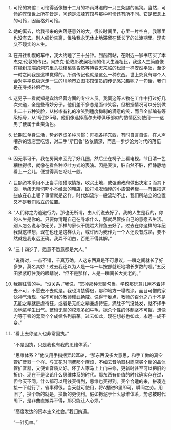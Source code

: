 1. 
    可怜的宾馆！可怜得活像被十二月的冷雨淋湿的一只三条腿的黑狗。当然，可怜的宾馆世上所在皆是，问题是海豚宾馆与那种可怜还有所不同。它是概念上的可怜，因而格外可怜。

2. 
    她的离去，给我带来的失落感意外的大，很长时间里，心里一片空白。我哪里也没有去。别人纷纷告离，惟独我永无休止地滞留在延长了的过渡期里。现实又不现实的人生。

3. 
    在开往札幌的车中，我大约睡了三十分钟。到函馆站，在附近一家书店买了本杰克·伦敦的传记。同杰克·伦敦那波澜壮阔的伟大生涯相比，我这人生简直像在橡树顶端的洞穴里头枕核桃昏昏然等待春天来临的松鼠一样安然平淡，至少一时之间我是这样觉得的。所谓传记也就是这么一种东西。世上究竟有哪个人会对平平稳稳送走一生的川崎市立图书馆馆员的传记感兴趣呢？一句话，我们是在寻找补偿行为。

4. 
    这男子一看就知是宾馆经营方面的专业人员。我同这等人物在工作中打过好几次交道，全是些奇妙分子。他们差不多总是面带笑容，但根据情况可以分别做出二十五种笑脸，从彬彬有礼的冷笑到适度抑制的满意的笑，而且全部编有等级标号，从1号到25号。他们像选择高尔夫球俱乐部似的酌情区别使用——这男子便属于此类角色。

5. 
    长期过单身生活，势必养成多种习惯：盯视各样东西，有时自言自语，在人声嘈杂的饭店里吃饭，对二手“斯巴鲁”依依情深，而且一步步沦为时代的落伍者。

6. 
    因无事可干，我在房间来回兜了好几圈，然后坐在椅子上看电视。节目清一色糟糕得很，就像在看各种呕吐方式的表演。因是表演，脏自然不脏，但静静地看上一会儿，便觉得真在呕吐一般。

7. 
    巨额资本采用不正当手段猎取情报，收买土地，或强迫政府做出决定；而其下面，地痞无赖恫吓小本经营的鞋店，殴打境况恓惶的小旅馆老板——有谁把这些放在心上呢？事情就是这样。时代如流沙一般流动不止，我们所站立的位置又不是我们站立的位置。

8. 
    “人们称之为逃避行为。那也无所谓，由人们说去好了。我的人生是我的，你的人生是你的。只要你清楚自己在寻求什么，那就尽管按自己的意愿去生活。别人怎么说与你无关。那样的家伙干脆喂大鳄鱼去好了。过去在你这样的年纪我就这样想，现在也还是这样认为，或许因为我作为一个人还没有成熟，要不然就是我永远正确。我弄不明白，百思不得其解。”

9. 
    “三十四岁了，愿意不愿意都是大人。”

    “说得对，一点不错，千真万确。人这东西真是不可思议，一瞬之间就长了好多岁。莫名其妙！过去我还以为人是一年一年按部就班地增长岁数的哩。”五反田紧紧盯住我的眼睛说，“但不是那样，人是一瞬间长大变老的。”

10. 
    我握住雪的手。“没关系，”我说，“忘掉那种无聊勾当，学校那玩意儿用不着非去不可，不愿去不去就是。我也清楚得很，那种地方一塌糊涂，面目可憎的家伙神气活现，俗不可耐的教师耀武扬威。说得干脆点，教师的百分之八十不是无能之辈就是虐待狂。或者是无能之辈兼虐待狂。满肚子气没处发，就不择手段地拿学生出气。繁琐无聊的校规多如牛毛，扼杀个性的体制坚不可摧，想像力等于零的蠢货个个成绩名列前茅。过去如此，现在想必也如此，永远一成不变。”

11. 
    “看上去你这人也非常固执。”

    “不是固执，只是我也有我的思维体系。”

    “思维体系？”他又用手指摆弄起耳轮，“那东西没多大意思，和手工做的真空管扩音器一个样。与其花时间费那个麻烦，不如去音响器材商店买个新的晶体管扩音器，又便宜音质又好。坏了人家马上上门来修，更新时甚至可以把旧的折价。现在不是议论什么思维体系的时代。那东西有价值的时代确实存在过，但今天不同。什么都可以用钱买得到，思维也买得到。买个合适的来，拼凑连接一下就行了，省事得很。当天就可使用，将A插进B里即可，瞬间之劳。用旧了，换个新的就是，换新的更便利。假如拘泥于什么思维体系，势必被时代甩下。是非曲直搬弄不得，那只能让人心烦。”

    “高度发达的资本主义社会。”我归纳道。
    
    “一针见血。”